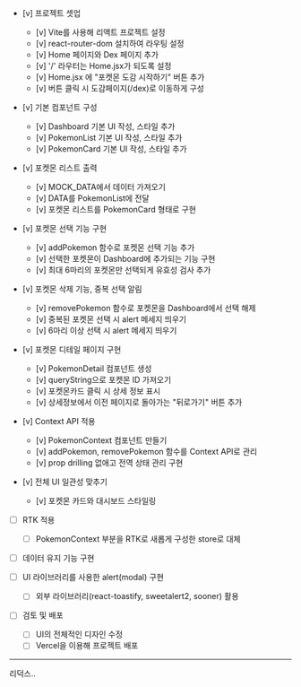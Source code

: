 - [v] 프로젝트 셋업

  - [v] Vite를 사용해 리액트 프로젝트 설정
  - [v] react-router-dom 설치하여 라우팅 설정
  - [v] Home 페이지와 Dex 페이지 추가
  - [v] '/' 라우터는 Home.jsx가 되도록 설정
  - [v] Home.jsx 에 "포켓몬 도감 시작하기" 버튼 추가
  - [v] 버튼 클릭 시 도감페이지(/dex)로 이동하게 구성

- [v] 기본 컴포넌트 구성

  - [v] Dashboard 기본 UI 작성, 스타일 추가
  - [v] PokemonList 기본 UI 작성, 스타일 추가
  - [v] PokemonCard 기본 UI 작성, 스타일 추가

- [v] 포켓몬 리스트 출력

  - [v] MOCK_DATA에서 데이터 가져오기
  - [v] DATA를 PokemonList에 전달
  - [v] 포켓몬 리스트를 PokemonCard 형태로 구현

- [v] 포켓몬 선택 기능 구현

  - [v] addPokemon 함수로 포켓몬 선택 기능 추가
  - [v] 선택한 포켓몬이 Dashboard에 추가되는 기능 구현
  - [v] 최대 6마리의 포켓몬만 선택되게 유효성 검사 추가

- [v] 포켓몬 삭제 기능, 중복 선택 알림

  - [v] removePokemon 함수로 포켓몬을 Dashboard에서 선택 해제
  - [v] 중복된 포켓몬 선택 시 alert 메세지 띄우기
  - [v] 6마리 이상 선택 시 alert 메세지 띄우기

- [v] 포켓몬 디테일 페이지 구현

  - [v] PokemonDetail 컴포넌트 생성
  - [v] queryString으로 포켓몬 ID 가져오기
  - [v] 포켓몬카드 클릭 시 상세 정보 표시
  - [v] 상세정보에서 이전 페이지로 돌아가는 "뒤로가기" 버튼 추가

- [v] Context API 적용

  - [v] PokemonContext 컴포넌트 만들기
  - [v] addPokemon, removePokemon 함수를 Context API로 관리
  - [v] prop drilling 없애고 전역 상태 관리 구현

- [v] 전체 UI 일관성 맞추기

  - [v] 포켓몬 카드와 대시보드 스타일링

- [ ] RTK 적용

  - [ ] PokemonContext 부분을 RTK로 새롭게 구성한 store로 대체

- [ ] 데이터 유지 기능 구현
- [ ] UI 라이브러리를 사용한 alert(modal) 구현

  - [ ] 외부 라이브러리(react-toastify, sweetalert2, sooner) 활용

- [ ] 검토 및 배포
  - [ ] UI의 전체적인 디자인 수정
  - [ ] Vercel을 이용해 프로젝트 배포

---

리덕스..
